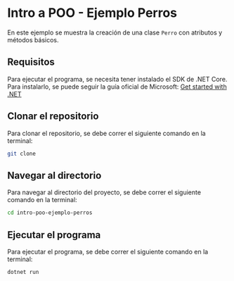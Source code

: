 # Intro a POO - Ejemplo Perros

En este ejemplo se muestra la creación de una clase `Perro` con atributos y métodos básicos.

## Requisitos

Para ejecutar el programa, se necesita tener instalado el SDK de .NET Core. Para instalarlo, se puede seguir la guía oficial de Microsoft: [Get started with .NET](https://dotnet.microsoft.com/learn/dotnet/hello-world-tutorial/install)

## Clonar el repositorio

Para clonar el repositorio, se debe correr el siguiente comando en la terminal:

```bash
git clone
```

## Navegar al directorio

Para navegar al directorio del proyecto, se debe correr el siguiente comando en la terminal:

```bash
cd intro-poo-ejemplo-perros
```

## Ejecutar el programa

Para ejecutar el programa, se debe correr el siguiente comando en la terminal:

```bash
dotnet run
```

